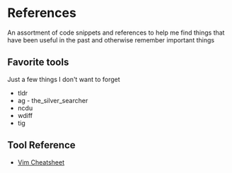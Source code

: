 # References
An assortment of code snippets and references to help me find things that have
been useful in the past and otherwise remember important things

## Favorite tools
Just a few things I don't want to forget
* tldr
* ag - the_silver_searcher
* ncdu
* wdiff
* tig

## Tool Reference
* [Vim Cheatsheet](https://www.internalpointers.com/post/humble-vim-cheat-sheet)
